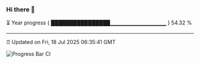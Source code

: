 ### Hi there 👋

⏳ Year progress { ████████████████▁▁▁▁▁▁▁▁▁▁▁▁▁▁ } 54.32 %

---

⏰ Updated on Fri, 18 Jul 2025 06:35:41 GMT

![Progress Bar CI](https://github.com/liununu/liununu/workflows/Progress%20Bar%20CI/badge.svg)
